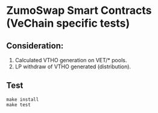 # ZumoSwap Smart Contracts (VeChain specific tests)

## Consideration:
1) Calculated VTHO generation on VET/* pools.
2) LP withdraw of VTHO generated (distribution).

## Test
```
make install
make test
```